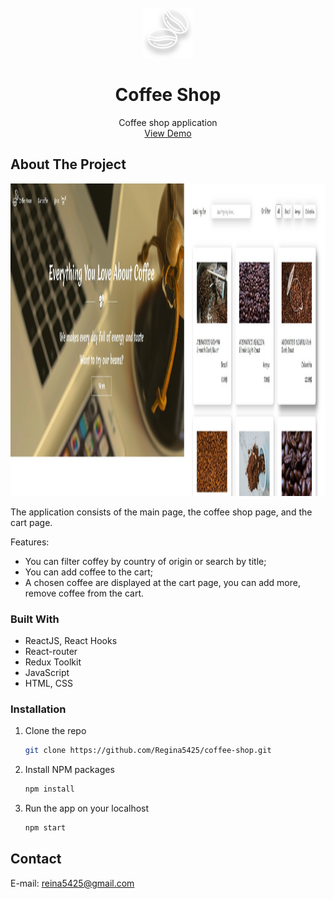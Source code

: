 <!-- PROJECT LOGO -->
<br />
<div align="center">
  <img src="./src/assets/img/logo.svg" alt="Logo" width="80" height="80">

  <h1 align="center">Coffee Shop</h1>

  <p align="center">
    Coffee shop application
		<br/>
		<a href="#">View Demo</a>
  </p>
</div>


<!-- ABOUT THE PROJECT -->
## About The Project

<div align="center">
  <span>
    <img src="./src/assets/img/demo.jpg" alt="demo image" width="700" height="500">
   </span>
</div>

The application consists of the main page, the coffee shop page, and the cart page.

Features: 
* You can filter coffeу by country of origin or search by title;
* You can add coffee to the cart;
* A chosen coffee are displayed at the cart page, you can add more, remove coffee from the cart.


### Built With

* ReactJS, React Hooks
* React-router
* Redux Toolkit
* JavaScript
* HTML, CSS


<!-- GETTING STARTED -->
### Installation

1. Clone the repo
   ```sh
   git clone https://github.com/Regina5425/coffee-shop.git
   ```
2. Install NPM packages
   ```sh
   npm install
   ```
3. Run the app on your localhost
   ```js
   npm start
   ```

<!-- CONTACT -->
## Contact

E-mail: reina5425@gmail.com